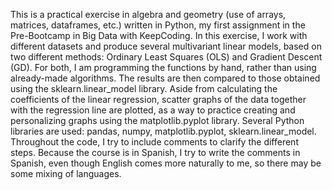 This is a practical exercise in algebra and geometry (use of arrays, matrices, dataframes, etc.) written in Python, my first assignment in the Pre-Bootcamp in Big Data with KeepCoding.
In this exercise, I work with different datasets and produce several multivariant linear models, based on two different methods: Ordinary Least Squares (OLS) and Gradient Descent (GD). For both, I am programming the functions by hand, rather than using already-made algorithms. The results are then compared to those obtained using the sklearn.linear_model library.
Aside from calculating the coefficients of the linear regression, scatter graphs of the data together with the regression line are plotted, as a way to practice creating and personalizing graphs using the matplotlib.pyplot library.
Several Python libraries are used: pandas, numpy, matplotlib.pyplot, sklearn.linear_model.
Throughout the code, I try to include comments to clarify the different steps. Because the course is in Spanish, I try to write the comments in Spanish, even though English comes more naturally to me, so there may be some mixing of languages.
